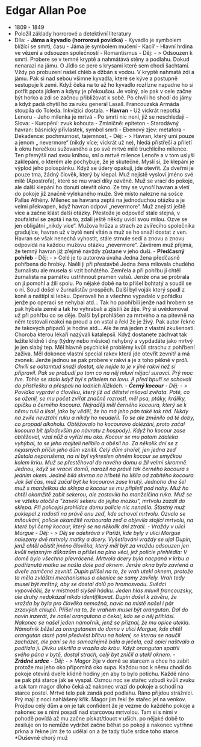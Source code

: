 # Edgar Allan Poe

-   1809 - 1849
-   Položil základy horrorové a detektivní literatury
-   Díla: - **Jáma a kyvadlo (horrorová povídka)** - Kyvadlo je symbolem blížící se smrti, času - Jáma je symbolem mučení - Kacíř - Hlavní hrdina ve vězení a odsouzen společností - Romantismus - Děj: - > Odsouzen k smrti.
    Probere se v temné kryptě a nahmátává stěny a podlahu. Dokud nenarazí na jámu.
    O Jídlo se pere s krysami které sem chodí šachtami.
    Vždy po probuzení našel chléb a džbán s vodou.
    V kryptě nahmatá zdi a jámu.
    Pak si nad sebou všimne kyvadla, které se kýve a postupně sestupuje k zemi.
    Když čeká na to až ho kyvadlo rozřízne napadne ho si potřít ppota jídlem a kdysy je překoušou.
    Je volný, ale pak v cele začne být horko a zdi se začnou přibližovat k sobě.
    Po chvíli ho shodí do jámy a když padá chytil ho za ruku generál Lasall. Francouzská Armáda stoupila do Toleda. Inkvizici dostala. - **Havran** - Už víckrát nepotká Lenoru - Jeho milenka je mrtvá - Po smrti nic není, již se neschledají - Slova: - Kuropění: zvuk kohouta - Zminičně: epiteton - Starodávný havran: básnický přívlastek, symbol smrti - Ebenový zjev: metafora - Dekadence: pochmurnost, tajemnost, - Děj: - > Havran, který umí pouze a jenom „ nevermore“ (nikdy více; víckrát už ne), hledá přístřeší a přiletí k oknu horečkou sužovaného a po své mrtvé milé truchlícího milence. Ten přemýšlí nad svou knihou, sní o mrtvé milence Lenoře a v tom uslyší zaklepání, o kterém ale pochybuje, že je skutečné. Myslí si, že klepání je výplod jeho polospánku. Když se údery opakují, jde otevřít. Za dveřmi je pouze tma, žádný člověk, který by klepal. Muž nejistě vysloví jméno své milé (Apostrofa), které se mu vrací díky ozvěně. Muž se vrací do pokoje, ale další klepání ho donutí otevřít okno. Ze tmy se vynoří havran a vletí do pokoje již značně vylekaného muže. Své místo nalezne na sošce Pallas Athény. Milenec se havrana zeptá na jednoduchou otázku a je velmi překvapen, když havran odpoví „nevermore“. Muž znejistí ještě více a začne klást další otázky. Přestože je odpověď stále stejná, v zoufalství se zeptá i na to, zdali ještě někdy uvidí svou milou. Ozve se jen obligátní „nikdy více“. Mužova hrůza a strach ze zvířecího společníka gradujíce, havran už v bytě není vítán a muž se ho snaží dostat z ven. Havran se však nenechá vyhostit, stále strnule sedí a znovu a znovu odpovídá na každou mužovu otázku „nevermore“. Závěrem muž přijímá, že temný havran již zřejmě navždy zůstane v jeho duši. - **Předčasný pohřeb** - Děj: - > Celé je to autorova úvaha
    Jedna žena předčasně pohřbena do hrobky. Naěli ji při přestavbě
    Jedna žena milovala chudého žurnalistu ale musela si vzít bohátého. Zemřela a při pohřbu jí chtěl žurnalista na památku ustřihnout pramen valsů. Jenže ona se probrala on jí pomohl a žili spolu. Po nějaké době na to přišel bohtatý a soudil se o ni. Soud došel v žurnalistův prospěch.
    Další byl voják který spadl z koně a naštípl si lebku. Operovali ho a všechno vypadalo v pořádku jenže po operaci se nehybal atd... Tak ho ppohřbili jenže nad hrobem se pak hýbala země a tak ho vyhrabali a zjistili že žije. Prý si uvědomoval už při pohřbu co se děje.
    Další byl prohlášen za mrtvého a na pitevně na něm testovali reakci na proud a on vstal a řekl že je živý.
    Pak autor řekne že takových případů je hodne atd... Ale že má jeden z vlastní zkušenosti.
    Choroba kterou lékaři nazývali katalepsií. Když dostanete záchvat tak ležíte klidně i dny (týdny nebo měsíce) nehybný a vypdadáte jako mrtvý je jen slabý tep. Měl hlavně psychické problémy kvůli strachu z pohřbení zaživa. Měl dokonce vlastní special rakev která jde otevřít zevnitř a má zvonek. Jenže jednou se pak probere v rakvi a je z toho pěkně v prd*li. Chvíli se odtamtud snaží dostat, ale nejde to je v jiné rakvi než si připravil. Pak se probudí po tom co na něj mluví nějací surovci. Prý moc řve. Tohle se stalo když byl s přítelem na lovu. A před bpuří se schovali do přístřešku a přespali na lodních lůžkách. - **Černý kocour** - Děj: - > Povídka vypráví o člověku, který již od dětství miloval zvířata. Poté, co se oženil, se mu počet zvířat značně rozrostl, měl psa, ptáky, králíky, opičku a černého kocoura. Nejraději měl černého kocoura, který se k němu tulil a lísal, jako by věděl, že ho má jeho pán také tak rád. Nikdy na zvíře nevztáhl ruku a nikdy ho neudeřil. To se ale změnilo od té doby, co propadl alkoholu.
    Obtěžovalo ho kocourovo dolézání, proto začal kocoura bít (především po návratu z hospody). Když ho kocour zase obtěžoval, vzal nůž a vyřízl mu oko. Kocour se mu potom zdaleka vyhýbal, to se jeho majiteli nelíbilo a oběsil ho. Za několik dní se z nejasných příčin jeho dům vznítil. Celý dům shořel, jen jedna zeď zůstala neporušena, na ní byl vykreslen ohněm kocour se smyčkou kolem krku. Muž se přestěhoval do nového domu a žil velmi skromně. Jednou, když se vracel domů, narazil na právě tak černého kocoura s jedním okem. Jedině bílá skvrna na hřbetě ho lišila od zabitého kocoura. Jak šel čas, muž začal být ke kocourovi zase krutý.
    Jednoho dne šel muž s manželkou do sklepa a kocour se mu připletl pod nohy. Muž ho chtěl okamžitě zabít sekerou, ale zastavila ho manželčina ruka. Muž se ve vzteku otočil a "zasekl sekeru do jejího mozku", mrtvolu zazdil do sklepa. Při policejní prohlídce domu policie nic nenašla. Šťastný muž poklepal z radosti na právě onu zeď, kde schoval mrtvolu. Ozvalo se mňoukání, policie okamžitě rozbourala zeď a objevila stojící mrtvolu, na které byl černý kocour, který se na několik dní ztratil. - Vraždy v ulici Morgue - Děj: - > Děj se odehrává v Paříži, kde byly v ulici Morgue nalezeny dvě mrtvoly matky a dcery. Vyšetřování vraždy se ujal Dupin, jenž chtěl očistit jméno člověka, který měl být za vraždu odsouzen jen kvůli nejasným důkazům a přišel na plno věcí, jež policie přehlédla: V domě bylo všechno převrácené. Mrtvola dcery byla nacpaná v krbu a podříznutá matka se našla dole pod oknem. Jenže okna byla zavřená a dveře zamčené zevnitř.
    Dupin přišel na to, že vrah utekl oknem, protože ta měla zvláštní mechanismus a okenice se samy zavřely. Vrah tedy musel být mrštný, aby se dostal dolů po hromosvodu.
    Svědci vypověděli, že v místnosti slyšeli hádku. Jeden hlas mluvil francouzsky, ale druhý nedokázal nikdo identifikovat. Dupin došel k závěru, že vražda by byla pro člověka nemožná, navíc na místě našel i pár zrzavých chlupů.
    Přišel na to, že vrahem musel být orangutan. Dal do novin inzerát, že našel orangutana a čekal, kdo se o něj přihlásí. Nakonec se našel jeden námořník, jenž se přiznal, že mu opice utekla.
    Námořník běžel za orangutanem do domu v ulici Morgue, kde chtěl orangutan staré paní předvést břitvu na holení, se kterou se naučil zacházet, ale paní se ho samozřejmě bála a ječela, což opici naštvalo a podřízla ji. Dívku uškrtila a vrazila do krbu.
    Když orangutan spatřil svého pána v bytě, dostal strach, celý byt zničil a utekl oknem. - **Zrádné srdce** - Děj: - > Magor* žije v domě se starcem a chce ho zabít protože mu jeho oko připomíná oko supa. Každou noc k němu chodí do pokoje otevírá dveře klidně hodiny jen aby to bylo potichu.
    Každé ráno se pak ptá starce jak se vyspal. Osmou noc se stařec vzbudí kvůli zvuku a tak tam magor dloho čeká až nakonec vrazí do pokoje a schodí na starce postel. Mrtvé telo pak zandá pod podlahu. Ráno přijdou strážníci. Prý mají z noci nahlášený křik. Magor jim řekl že stařec jel na venkov. Projdou celý dům a on je tak confident že je vezme do každého pokoje a nakonec se s nimi posadí nad starcovou mrtvolou. Tam si s nimi v pohodě povídá až mu začne pískat/tlouct v uších. po nějaké době to zesiluje on to nemůže vydržet začne běhat po pokoji a nakonec vytrhne prkna a řekne jim že to udělal on a že tady tluče srdce toho starce. \*Duševně chorý muž

